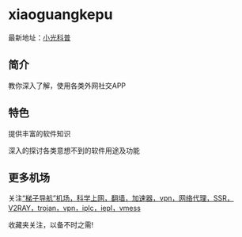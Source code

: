 # xiaoguangkepu

最新地址：[小光科普](https://xiaoguangkepu.com/)

## 简介

教你深入了解，使用各类外网社交APP

## 特色

提供丰富的软件知识

深入的探讨各类意想不到的软件用途及功能

## 更多机场

关注[“梯子导航”机场，科学上网，翻墙，加速器，vpn，网络代理，SSR，V2RAY，trojan，vpn，iplc，iepl，vmess](https://tzdaohang.com/)

收藏夹关注，以备不时之需!
